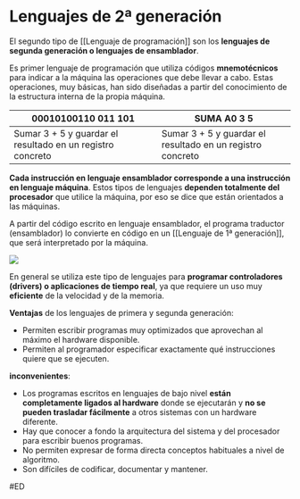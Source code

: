 # Lenguajes de 2ª generación
El segundo tipo de [[Lenguaje de programación]] son los **lenguajes de segunda generación o lenguajes de ensamblador**.

Es primer lenguaje de programación que utiliza códigos **mnemotécnicos** para indicar a la máquina las operaciones que debe llevar a cabo. Estas operaciones, muy básicas, han sido diseñadas a partir del conocimiento de la estructura interna de la propia máquina.

00010100110 011 101 | SUMA A0 3 5
-- | --
Sumar 3 + 5 y guardar el resultado en un registro concreto | Sumar 3 + 5 y guardar el resultado en un registro concreto

**Cada instrucción en lenguaje ensamblador corresponde a una instrucción en lenguaje máquina**. Estos tipos de lenguajes **dependen totalmente del procesador** que utilice la máquina, por eso se dice que están orientados a las máquinas.

A partir del código escrito en lenguaje ensamblador, el programa traductor (ensamblador) lo convierte en código en un [[Lenguaje de 1ª generación]], que será interpretado por la máquina.

![](https://i.imgur.com/i6zib98.png)

En general se utiliza este tipo de lenguajes para **programar controladores (drivers) o aplicaciones de tiempo real**, ya que requiere un uso muy **eficiente** de la velocidad y de la memoria.

**Ventajas** de los lenguajes de primera y segunda generación:
- Permiten escribir programas muy optimizados que aprovechan al máximo el hardware disponible.
- Permiten al programador especificar exactamente qué instrucciones quiere que se ejecuten.

**inconvenientes**:
- Los programas escritos en lenguajes de bajo nivel **están completamente ligados al hardware** donde se ejecutarán y **no se pueden trasladar fácilmente** a otros sistemas con un hardware diferente.
- Hay que conocer a fondo la arquitectura del sistema y del procesador para escribir buenos programas.
- No permiten expresar de forma directa conceptos habituales a nivel de algoritmo.
- Son difíciles de codificar, documentar y mantener.

#ED